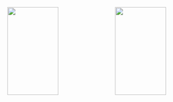 <p>
  <img 
       width="48%" 
       min-width="420px" 
       height="200px" 
       align="left" 
       src="https://github.com/AllanDonato7/github-readme-stats"<p>
<p>
  <img 
       width="48%" 
       min-width="420px" 
       height="200px" 
       align="left" 
       src=" Username = anuraghazra & show_icons = true )"/>     
</p>

